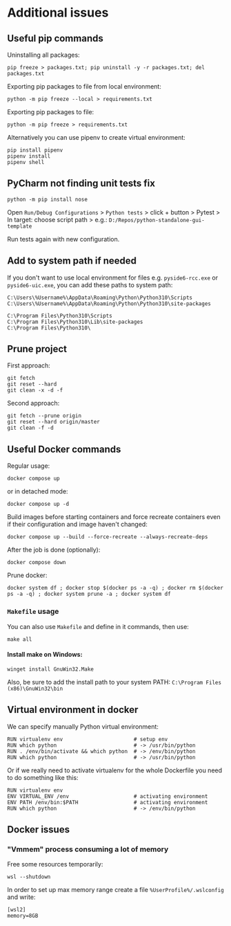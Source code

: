 # Additional issues


## Useful pip commands

Uninstalling all packages:
```commandline
pip freeze > packages.txt; pip uninstall -y -r packages.txt; del packages.txt
```

Exporting pip packages to file from local environment:
```commandline
python -m pip freeze --local > requirements.txt
```

Exporting pip packages to file:
```commandline
python -m pip freeze > requirements.txt
```

Alternatively you can use pipenv to create virtual environment:
```commandline
pip install pipenv
pipenv install
pipenv shell
```

## PyCharm not finding unit tests fix
```commandline
python -m pip install nose
```
Open `Run/Debug Configurations` > `Python tests` > click + button > Pytest > In target: choose script path > e.g.: `D:/Repos/python-standalone-gui-template`

Run tests again with new configuration.

## Add to system path if needed

If you don't want to use local environment for files e.g. ```pyside6-rcc.exe``` or ```pyside6-uic.exe```, you can add these paths to system path:
```commandline
C:\Users\%Username%\AppData\Roaming\Python\Python310\Scripts
C:\Users\%Username%\AppData\Roaming\Python\Python310\site-packages

C:\Program Files\Python310\Scripts
C:\Program Files\Python310\Lib\site-packages
C:\Program Files\Python310\
```

## Prune project

First approach:

```commandline
git fetch
git reset --hard
git clean -x -d -f
```

Second approach:

```commandline
git fetch --prune origin
git reset --hard origin/master
git clean -f -d
```

## Useful Docker commands

Regular usage:

```commandline
docker compose up
```

or in detached mode:

```commandline
docker compose up -d
```

Build images before starting containers and force recreate containers even if their configuration and image haven't changed:
```commandline
docker compose up --build --force-recreate --always-recreate-deps
```

After the job is done (optionally):
```commandline
docker compose down
```

Prune docker:
```commandline
docker system df ; docker stop $(docker ps -a -q) ; docker rm $(docker ps -a -q) ; docker system prune -a ; docker system df
```

### ```Makefile``` usage

You can also use ```Makefile``` and define in it commands, then use:

```commandline
make all
```

#### Install make on Windows:

```commandline
winget install GnuWin32.Make
```
Also, be sure to add the install path to your system PATH:
```C:\Program Files (x86)\GnuWin32\bin```

## Virtual environment in docker

We can specify manually Python virtual environment:
```commandline
RUN virtualenv env                       # setup env
RUN which python                         # -> /usr/bin/python
RUN . /env/bin/activate && which python  # -> /env/bin/python
RUN which python                         # -> /usr/bin/python
```

Or if we really need to activate virtualenv for the whole Dockerfile you need to do something like this:

```commandline
RUN virtualenv env
ENV VIRTUAL_ENV /env                     # activating environment
ENV PATH /env/bin:$PATH                  # activating environment
RUN which python                         # -> /env/bin/python
```

## Docker issues

### "Vmmem" process consuming a lot of memory
Free some resources temporarily:

```commandline
wsl --shutdown
```

In order to set up max memory range create a file `%UserProfile%/.wslconfig` and write:

```commandline
[wsl2]
memory=8GB
```

